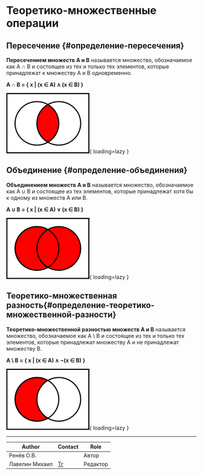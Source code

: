 # Теоретико-множественные операции

## Пересечение {#определение-пересечения}

**Пересечением множеств A и B** называется множество, обозначаемое как A ∩ B и состоящее из тех и только тех элементов, которые принадлежат к множеству A и B одновременно.

**A ∩ B = { x | (x ∈ A) ∧ (x ∈ B) }**

![Пересечение на диаграмме эйлера](../../assets/algebra/logic/a_intersect_b.png "Пересечение на диаграмме эйлера"){ loading=lazy }

## Объединение {#определение-объединения}

**Объединением множеств A и B** называется множество, обозначаемое как A ∪ B и состоящее из тех элементов, которые принадлежат хотя бы к одному из множеств A или B.

**A ∪ B = { x | (x ∈ A) ∨ (x ∈ B) }**

![Объединение на диаграмме эйлера](../../assets/algebra/logic/a_union_b.png "Объединение на диаграмме эйлера"){ loading=lazy }

## Теоретико-множественная разность{#определение-теоретико-множественной-разности}

**Теоретико-множественной разностью множеств A и B** называется множество, обозначаемое как A \ B и состоящее из тех и только тех элементов, которые принадлежат множеству A и не принадлежат множеству B.

**A \ B = { x | (x ∈ A) ∧ ¬(x ∈ B) }**

![Теоретико-множественная разность на диаграмме эйлера](../../assets/algebra/logic/a_difference_b.png "Теоретико-множественная разность на диаграмме эйлера"){ loading=lazy }

---
| Author         | Contact                       | Role     |
|----------------|-------------------------------|----------|
| Ренёв О.В.     |                               | Автор    |
| Лавелин Михаил | [Тг](https://t.me/mikhaillav) | Редактор |